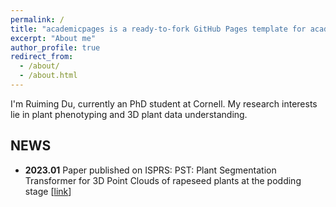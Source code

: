 ```yaml
---
permalink: /
title: "academicpages is a ready-to-fork GitHub Pages template for academic personal websites"
excerpt: "About me"
author_profile: true
redirect_from: 
  - /about/
  - /about.html
---
```


I'm Ruiming Du, currently an PhD student at Cornell. My research interests lie in plant phenotyping and 3D plant data understanding.

## NEWS
- **2023.01** Paper published on ISPRS: PST: Plant Segmentation Transformer for 3D Point Clouds of rapeseed plants at the podding stage [[link](https://doi.org/10.1016/j.isprsjprs.2022.11.022)]

